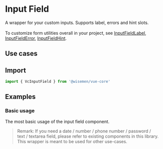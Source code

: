 # Input Field

A wrapper for your custom inputs. Supports label, errors and hint slots. 
<br>
<br>
To customize form utilities overall in your project, see [InputFieldLabel](/components/input-field-label/input-field-label.html), [InputFieldError](/components/input-field-error/input-field-error.html), [InputFieldHint](/components/input-field-hint/input-field-hint.html).

## Use cases

<BulletList
  :items="[
    {
      description: 'When you want to allow users to input a date.',
      variant: 'bad',
      link: {
        label: 'Date Field',
        href: '/vue-core/components/date-field/date-field.html',
      },
    },
    {
      description: 'When you want to allow users to input a number.',
      variant: 'bad',
      link: {
        label: 'Number Field',
        href: '/vue-core/components/number-field/number-field.html',
      },
    },
    {
      description: 'When you want to allow users to input a password.',
      variant: 'bad',
      link: {
        label: 'Password Field',
        href: '/vue-core/components/password-field/password-field.html',
      },
    },
    {
      description: 'When you want to allow users to input a phone number.',
      variant: 'bad',
      link: {
        label: 'Phone Number Field',
        href: '/vue-core/components/phone-number-field/phone-number-field.html',
      },
    },
    {
      description: 'When you want to allow users to input text.',
      variant: 'bad',
      link: {
        label: 'Text Field',
        href: '/vue-core/components/text-field/text-field.html',
      },
    },
    {
      description: 'Any other type of input, to wrap your input',
      variant: 'good',
    },
  ]"
/>

## Import

```ts
import { VcInputField } from '@wisemen/vue-core'
```

<!-- @include: ./input-field-meta.md -->

## Examples

### Basic usage
The most basic usage of the input field component.
> Remark: If you need a date / number / phone number / password / text / textarea field, please refer to existing components in this library. This wrapper is meant to be used for other use-cases.

<ComponentPreview name="input-field/basic" />
